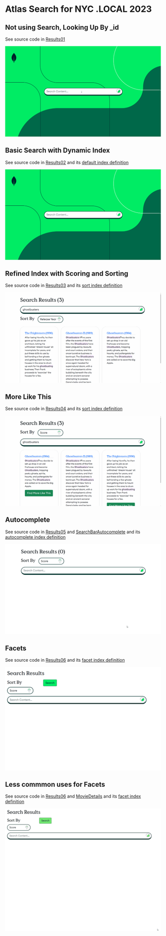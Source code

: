 # Atlas Search for NYC .LOCAL 2023

## Not using Search, Looking Up By _id

See source code in [Results01](AtlasSearchNYC/Pages/Results01.razor)

![](Screenshots/01.gif)

## Basic Search with Dynamic Index

See source code in [Results02](AtlasSearchNYC/Pages/Results02.razor) and its [default index definition](Indexes/default.json)

![](Screenshots/02.gif)

## Refined Index with Scoring and Sorting

See source code in [Results03](AtlasSearchNYC/Pages/Results03.razor) and its [sort index definition](Indexes/sort.json)

![](Screenshots/03.gif)

## More Like This

See source code in [Results04](AtlasSearchNYC/Pages/Results04.razor) and its [sort index definition](Indexes/sort.json)

![](Screenshots/04.gif)

## Autocomplete

See source code in [Results05](AtlasSearchNYC/Pages/Results05.razor) and [SearchBarAutocomplete](AtlasSearchNYC/Shared/SearchBarAutocomplete.razor) and its [autocomplete index definition](Indexes/autocomplete.json)

![](Screenshots/05.gif)

## Facets

See source code in [Results06](AtlasSearchNYC/Pages/Results06.razor) and its [facet index definition](Indexes/facets.json)

![](Screenshots/06.gif)

## Less commmon uses for Facets

See source code in [Results06](AtlasSearchNYC/Pages/Results06.razor) and [MovieDetails](AtlasSearchNYC/Shared/MovieDetails.razor) and its [facet index definition](Indexes/facets.json)

![](Screenshots/07.gif)
